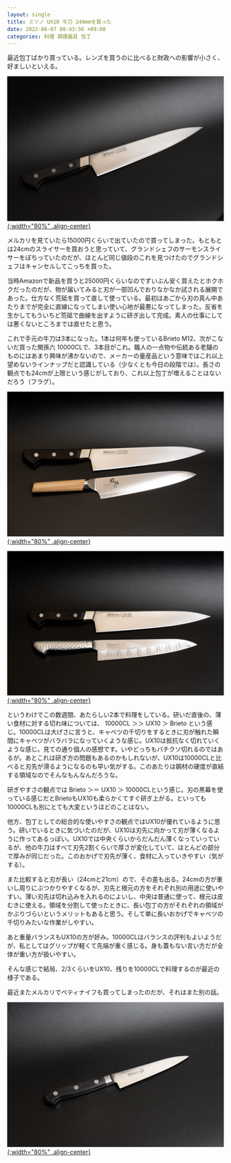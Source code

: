 ```yaml
---
layout: single
title: ミソノ UX10 牛刀 240mmを買った
date: 2022-06-07 00:43:56 +09:00
categories: 料理 調理器具 包丁
---
```


最近包丁ばかり買っている。レンズを買うのに比べると財政への影響が小さく、好ましいといえる。

[![](/assets/images/posts/N0106839.jpg){:width="80%" .align-center} ](/assets/images/posts/N0106839.jpg)

メルカリを見ていたら15000円くらいで出ていたので買ってしまった。もともとは24cmのスライサーを買おうと思っていて、グランドシェフのサーモンスライサーをぽちっていたのだが、ほとんど同じ値段のこれを見つけたのでグランドシェフはキャンセルしてこっちを買った。

当時Amazonで新品を買うと25000円くらいなのでずいぶん安く買えたとホクホクだったのだが、物が届いてみると刃が一部凹んでおりなかなか試される展開であった。仕方なく荒砥を買って直して使っている。最初はあごから刃の真ん中あたりまでが完全に直線になってしまい使い心地が最悪になってしまった。反省を生かしてもういちど荒砥で曲線を出すように研ぎ出して完成。素人の仕事にしては悪くないところまでは直せたと思う。

これで手元の牛刀は3本になった。1本は何年も使っているBrieto M12、次がこないだ買った関孫六 10000CLで、3本目がこれ。職人の一点物や伝統ある老舗のものにはあまり興味が沸かないので、メーカーの量産品という意味ではこれ以上望めないラインナップだと認識している（少なくとも今日の段階では）。長さの観点でも24cmが上限という感じがしており、これ以上包丁が増えることはないだろう（フラグ）。

[![](/assets/images/posts/N0106849.jpg){:width="80%" .align-center} ](/assets/images/posts/N0106849.jpg)

[![](/assets/images/posts/N0106851.jpg){:width="80%" .align-center} ](/assets/images/posts/N0106851.jpg)

というわけでこの数週間、あたらしい2本で料理をしている。研いだ直後の、薄い食材に対する切れ味については、 10000CL ＞＞ UX10 ＞ Brieto という感じ。10000CLは大げさに言うと、キャベツの千切りをするときに刃が触れた瞬間にキャベツがバラバラになっていくような感じ。UX10は抵抗なく切れていくような感じ。見ての通り個人の感想です。いやどっちもバチクソ切れるのではあるが。あとこれは研ぎ方の問題もあるのかもしれないが、UX10は10000CLと比べると刃先が滑るようになるのも早い気がする。このあたりは鋼材の硬度が直結する領域なのでそんなもんなんだろうな。

研ぎやすさの観点では Brieto ＞＝ UX10 ＞ 10000CLという感じ。刃の黒幕を使っている感じだとBrietoもUX10も柔らかくてすぐ研ぎ上がる。といっても10000CLも別にとても大変というほどのことはない。

他方、包丁としての総合的な使いやすさの観点ではUX10が優れているように思う。研いでいるときに気づいたのだが、UX10は刃先に向かって刃が薄くなるように作ってあるっぽい。UX10では中央くらいからだんだん薄くなっていっているが、他の牛刀はすべて刃先2割くらいで厚さが変化していて、ほとんどの部分で厚みが同じだった。このおかげで刃先が薄く、食材に入っていきやすい（気がする）。

また比較すると刃が長い（24cmと21cm）ので、その差も出る。24cmの方が重いし周りにぶつかりやすくなるが、刃先と根元の方をそれぞれ別の用途に使いやすい。薄い刃先は切れ込みを入れるのによいし、中央は普通に使って、根元は皮むきに使える。領域を分割して使ったときに、長い包丁の方がそれぞれの領域がかぶりづらいというメリットもあると思う。そして単に長いおかげでキャベツの千切りみたいな作業がしやすい。

あと重量バランスもUX10の方が好み。10000CLはバランスの評判もよいようだが、私としてはグリップが軽くて先端が重く感じる。身も蓋もない言い方だが全体が重い方が扱いやすい。

そんな感じで結局、2/3くらいをUX10、残りを10000CLで料理するのが最近の様子である。

最近またメルカリでペティナイフも買ってしまったのだが、それはまた別の話。

[![](/assets/images/posts/N0106854.jpg){:width="80%" .align-center} ](/assets/images/posts/N0106854.jpg)

